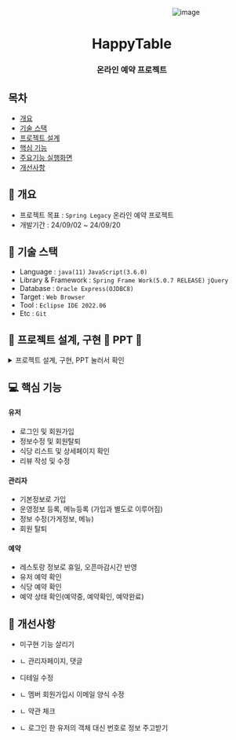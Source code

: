 &nbsp;&nbsp;&nbsp;&nbsp;&nbsp;&nbsp;&nbsp;&nbsp;&nbsp;&nbsp;&nbsp;&nbsp;&nbsp;&nbsp;&nbsp;&nbsp;&nbsp;&nbsp;&nbsp;&nbsp;&nbsp;&nbsp;&nbsp;&nbsp;&nbsp;&nbsp;&nbsp;&nbsp;&nbsp;&nbsp;&nbsp;&nbsp;&nbsp;&nbsp;&nbsp;&nbsp;&nbsp;&nbsp;&nbsp;&nbsp;&nbsp;&nbsp;&nbsp;&nbsp;&nbsp;&nbsp;&nbsp;&nbsp;&nbsp;&nbsp;&nbsp;&nbsp;&nbsp;&nbsp;&nbsp;&nbsp;&nbsp;&nbsp;&nbsp;&nbsp;&nbsp;&nbsp;&nbsp;&nbsp;&nbsp;&nbsp;&nbsp;&nbsp;&nbsp;&nbsp;&nbsp;&nbsp;&nbsp;&nbsp;&nbsp;&nbsp;&nbsp;&nbsp;&nbsp;&nbsp;&nbsp;&nbsp;&nbsp;&nbsp;&nbsp;![image](https://github.com/user-attachments/assets/37e695aa-3dbb-4cde-9514-0f24851a87d6)




<h1  align='center'>HappyTable</h1>
<h3 align='center'> 온라인 예약 프로젝트 </h3>



## 목차
- [개요](https://github.com//poty7877/SpringProject#-개요)
- [기술 스택](https://github.com//poty7877/SpringProject#-기술-스택)
- [프로젝트 설계](https://github.com//poty7877/SpringProject#프로젝트-설계)
- [핵심 기능](https://github.com//poty7877/SpringProject#-핵심-기능)
- [주요기능 실행화면](https://github.com//poty7877/SpringProject#-주요기능-실행화면)
- [개선사항](https://github.com//poty7877/SpringProject#-개선사항)
  


## 🚩 개요
- 프로젝트 목표 : `Spring Legacy` 온라인 예약 프로젝트
- 개발기간 : 24/09/02 ~ 24/09/20



## 🔧 기술 스택
- Language : `java(11)` `JavaScript(3.6.0)`
- Library & Framework : `Spring Frame Work(5.0.7 RELEASE)` `jQuery`
- Database : `Oracle Express(OJDBC8)`
- Target : `Web Browser`
- Tool : `Eclipse IDE 2022.06`
- Etc : `Git`

## 👾 프로젝트 설계, 구현 📂 PPT 📂

<details><summary>프로젝트 설계, 구현, PPT 눌러서 확인</summary>   
<div align="center">   

![image](https://github.com/user-attachments/assets/83a867f2-3300-4a24-a799-dc80444bb606)
![image](https://github.com/user-attachments/assets/bd08a1f6-96c8-480d-9d60-b600cf1cd990)
![image](https://github.com/user-attachments/assets/1e00026b-f50b-4de1-a1cb-2093669dcc23)
![image](https://github.com/user-attachments/assets/93b6e6d1-2f2f-46aa-b744-942c18f75be2)
![image](https://github.com/user-attachments/assets/0d27e29f-83c2-4279-a7a9-39e13833a00c)
![image](https://github.com/user-attachments/assets/b39ddf28-4687-4c03-a680-b87baf14ebf6)
![image](https://github.com/user-attachments/assets/459f17bd-d4d7-4888-ada4-7aaeee346b6d)
![image](https://github.com/user-attachments/assets/9f35a4d2-08ed-48eb-911b-c184225b41ac)
![image](https://github.com/user-attachments/assets/13d30aa8-29bc-4896-9089-929746000c9e)
![image](https://github.com/user-attachments/assets/db902e1c-1931-4f31-8f75-647bec0cd13f)
![image](https://github.com/user-attachments/assets/462eedd7-ae63-4411-9a61-5645bbda1ec2)
![image](https://github.com/user-attachments/assets/8f5d9ca3-d785-413d-9104-3e095f834918)
![image](https://github.com/user-attachments/assets/0d4f25f8-943d-43ae-9855-9da72c123815)
![image](https://github.com/user-attachments/assets/b9abf2ba-79e3-470d-87c8-0d3bee26c4c8)
![image](https://github.com/user-attachments/assets/596b6c81-7288-4d23-9f3e-27e47baf1b7a)
![image](https://github.com/user-attachments/assets/c92f5341-4c61-434f-b5ce-566ccd6590b7)
![image](https://github.com/user-attachments/assets/009d9191-7dc7-4993-8568-6f89b70aed74)
![image](https://github.com/user-attachments/assets/5c616f4f-d101-458d-9f74-44c08fbf1938)
![image](https://github.com/user-attachments/assets/f765d875-b3f7-4689-9be2-619323908828)
![image](https://github.com/user-attachments/assets/ed227248-15b6-4a09-8937-49bedcc77ff9)
![image](https://github.com/user-attachments/assets/b0e718c3-e90e-4093-9929-af6878d5a591)
![image](https://github.com/user-attachments/assets/18ac5308-a28d-460e-98d1-3718acb5fd13)
![image](https://github.com/user-attachments/assets/be040404-4401-4a37-a21e-e3a84ca41312)
![image](https://github.com/user-attachments/assets/448da77c-77fc-4c4e-b9bf-88bb60d0fa1d)
![image](https://github.com/user-attachments/assets/1d2319e2-c7d6-47b4-9ea1-04e87395d8bd)
![image](https://github.com/user-attachments/assets/e7cf0aab-d5b0-49a8-ac77-5f898463cca9)
![image](https://github.com/user-attachments/assets/e7c741c9-b9a1-423c-a9a1-47797eaf1080)
![image](https://github.com/user-attachments/assets/41fa782f-bd3b-4f5d-8d69-56f1d3ed8ab7)
![image](https://github.com/user-attachments/assets/92dbfa94-16b7-47d4-b1fa-ed5a24b36f6d)
![image](https://github.com/user-attachments/assets/d25dae2a-89fa-44da-a561-ac86d349b540)
![image](https://github.com/user-attachments/assets/57a9bd6e-4fd9-4e18-9bb7-fafd0747a4bc)
![image](https://github.com/user-attachments/assets/159c6881-fc01-4fc6-8575-7d0db5f98f50)
![image](https://github.com/user-attachments/assets/2c6b6dd9-6a67-47da-8c29-ef4a144f393d)
![image](https://github.com/user-attachments/assets/53e4ec9b-8ade-4923-b187-e92952cecbf1)









</div>            
</details>

## 💻 핵심 기능



#### 유저
- 로그인 및 회원가입
- 정보수정 및 회원탈퇴
- 식당 리스트 및 상세페이지 확인
- 리뷰 작성 및 수정

#### 관리자
- 기본정보로 가입
- 운영정보 등록, 메뉴등록 (가입과 별도로 이루어짐) 
- 정보 수정(가게정보, 메뉴)
- 회원 탈퇴 

#### 예약
- 레스토랑 정보로 휴일, 오픈마감시간 반영
- 유저 예약 확인
- 식당 예약 확인
- 예약 상태 확인(예약중, 예약확인, 예약완료)

<!--## 🎇 주요기능 실행화면

<details>
<summary> 실행화면 1 눌러서 확인</summary>



</details>

<details>
<summary> 실행화면 2 눌러서 확인</summary>-->



</details>


## 🌄 개선사항
- 미구현 기능 살리기
- ㄴ 관리자페이지, 댓글

- 디테일 수정
- ㄴ 멤버 회원가입시 이메일 양식 수정
- ㄴ 약관 체크
- ㄴ 로그인 한 유저의 객체 대신 번호로 정보 주고받기

